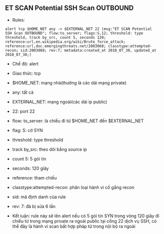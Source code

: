 ## ET SCAN Potential SSH Scan OUTBOUND

* Rules:

`alert tcp $HOME_NET any -> $EXTERNAL_NET 22 (msg:"ET SCAN Potential SSH Scan OUTBOUND"; flow:to_server; flags:S,12; threshold: type threshold, track by_src, count 5, seconds 120; reference:url,en.wikipedia.org/wiki/Brute_force_attack; reference:url,doc.emergingthreats.net/2003068; classtype:attempted-recon; sid:2003068; rev:7; metadata:created_at 2010_07_30, updated_at 2010_07_30;)`

* Chế độ: alert
* Giao thức: tcp
* $HOME_NET: mạng nhà(thường là các dải mạng private)
* any: tất cả
* EXTERNAL_NET: mạng ngoài(các dải ip public)
* 22: port 22
* flow: to_server: là chiều đi từ $HOME_NET đến $EXTERNAL_NET
* flag: S: cờ SYN
* threshold: type threshold
* track by_src: theo dõi bằng source ip
* count 5: 5 gói tin
* seconds: 120 giây
* reference: tham chiếu
* classtype:attempted-recon: phân loại hành vi cố gắng recon
* sid: mã định danh của rule
* rev: 7: đã bị sửa 6 lần

* Kết luận: rule này sẽ lên alert nếu có 5 gói tin SYN trong vòng 120 giây đi chiều từ trong mạng private ra ngoài public tại cổng 22 dịch vụ SSH, có thể đây là hành vi scan bất hợp pháp từ trong nội bộ ra ngoài
